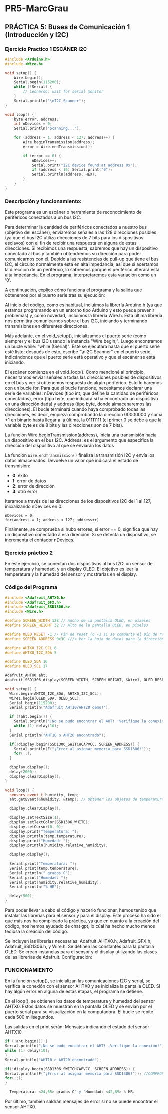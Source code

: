 # PR5-MarcGrau  

## PRÁCTICA 5: Buses de Comunicación 1 (Introducción y I2C)

### Ejercicio Practico 1 ESCÁNER I2C
```cpp
#include <Arduino.h>
#include <Wire.h>

void setup() {
    Wire.begin();
    Serial.begin(115200);
    while (!Serial) {
        // Leonardo: wait for serial monitor
    }
    Serial.println("\nI2C Scanner");
}

void loop() {
    byte error, address;
    int nDevices = 0;
    Serial.println("Scanning...");

    for (address = 1; address < 127; address++) {
        Wire.beginTransmission(address);
        error = Wire.endTransmission();

        if (error == 0) {
            nDevices++;
            Serial.print("I2C device found at address 0x");
            if (address < 16) Serial.print("0");
            Serial.println(address, HEX);
        }
    }
}
```

### Descripción y funcionamiento:

Este programa es un escáner o herramienta de reconocimiento de periféricos conectados a un bus I2C.

Para determinar la cantidad de periféricos conectados a nuestro bus (objetivo del escáner), enviaremos señales a las 128 direcciones posibles (ya que el bus I2C utiliza direcciones de 7 bits para los dispositivos esclavos) con el fin de recibir una respuesta en alguna de estas direcciones. Si recibimos una respuesta, sabremos que hay un dispositivo conectado al bus y también obtendremos su dirección para poder comunicarnos con él. Debido a las resistencias de pull-up que tiene el bus I2C, el circuito normalmente está en alta impedancia, así que si acertamos la dirección de un periférico, lo sabremos porque el periférico alterará esta alta impedancia. En el programa, interpretaremos esta variación como un '0'.

A continuación, explico cómo funciona el programa y la salida que obtenemos por el puerto serie tras su ejecución:

Al inicio del código, como es habitual, incluimos la librería Arduino.h (ya que estamos programando en un entorno tipo Arduino y esto puede prevenir problemas) y, como novedad, incluimos la librería Wire.h. Esta última librería nos permitirá comunicarnos sobre el bus I2C, iniciando y terminando transmisiones en diferentes direcciones.

Más adelante, en el void_setup(), inicializamos el puerto serie (como siempre) y el bus I2C usando la instancia "Wire.begin;". Luego encontramos un bucle while: "while (!Serial)". Este se ejecutará hasta que el puerto serie esté listo; después de esto, escribe "\nI2C Scanner" en el puerto serie, indicándonos que el puerto serie está operativo y que el escáner se está iniciando.

El escáner comienza en el void_loop(). Como mencioné al principio, necesitamos enviar señales a todas las direcciones posibles de dispositivos en el bus y ver si obtenemos respuesta de algún periférico. Esto lo haremos con un bucle for. Para que el bucle funcione, necesitamos declarar una serie de variables: nDevices (tipo int, que define la cantidad de periféricos conectados), error (tipo byte, que indicará si ha encontrado un dispositivo en una dirección dada) y address (tipo byte, donde almacenaremos las direcciones). El bucle terminará cuando haya comprobado todas las direcciones, es decir, empieza comprobando la dirección 00000000 y suma +1 en binario hasta llegar a la última, la 01111111 (el primer 0 se debe a que la variable byte es de 8 bits y las direcciones son de 7 bits).

La función Wire.beginTransmission(address), inicia una transmisión hacia un dispositivo en el bus I2C.
  Address: es el argumento que especifica la dirección del dispositivo al que se enviarán los datos

La función `Wire.endTransmission()` finaliza la transmisión I2C y envía los datos almacenados. Devuelve un valor que indicará el estado de transmisión:

- **0**: éxito  
- **1**: error de datos  
- **2**: error de dirección  
- **3**: otro error  

Iteramos a través de las direcciones de los dispositivos I2C del 1 al 127, inicializando nDevices en 0.
```
nDevices = 0;
for(address = 1; address < 127; address++)
```
Finalmente, se comprueba si hubo errores, si error == 0, significa que hay un dispositivo conectado a esa dirección. Si se detecta un dispositivo, se incrementa el contador nDevices.

### Ejercicio práctico 2

En este ejercicio, se conectan dos dispositivos al bus I2C: un sensor de temperatura y humedad, y un display OLED. El objetivo es leer la temperatura y la humedad del sensor y mostrarlas en el display.

### Código del Programa
```cpp
#include <Adafruit_AHTX0.h>
#include <Adafruit_GFX.h>
#include <Adafruit_SSD1306.h>
#include <Wire.h>

#define SCREEN_WIDTH 128 // Ancho de la pantalla OLED, en píxeles
#define SCREEN_HEIGHT 32 // Alto de la pantalla OLED, en píxeles

#define OLED_RESET -1 // Pin de reset (o -1 si se comparte el pin de reset del Arduino)
#define SCREEN_ADDRESS 0x3C ///< Ver la hoja de datos para la dirección; 0x3D para 128x64, 0x3C para 128x32

#define AHTX0_I2C_SCL 6
#define AHTX0_I2C_SDA 5

#define OLED_SDA 16
#define OLED_SCL 17

Adafruit_AHTX0 aht;
Adafruit_SSD1306 display(SCREEN_WIDTH, SCREEN_HEIGHT, &Wire1, OLED_RESET);

void setup() {
  Wire.begin(AHTX0_I2C_SDA, AHTX0_I2C_SCL);
  Wire1.begin(OLED_SDA, OLED_SCL);
  Serial.begin(115200);
  Serial.println("Adafruit AHT10/AHT20 demo!");

  if (!aht.begin()) {
    Serial.println("¡No se pudo encontrar el AHT! ¡Verifique la conexión!");
    while (1) delay(10);
  }
  Serial.println("AHT10 o AHT20 encontrado");

  if(!display.begin(SSD1306_SWITCHCAPVCC, SCREEN_ADDRESS)) {
    Serial.println(F("¡Error al asignar memoria para SSD1306!"));
    for(;;);
  }

  display.display();
  delay(2000);
  display.clearDisplay();
}

void loop() {
  sensors_event_t humidity, temp;
  aht.getEvent(&humidity, &temp); // Obtener los objetos de temperatura y humedad con datos actualizados

  display.clearDisplay();

  display.setTextSize(1);
  display.setTextColor(SSD1306_WHITE);
  display.setCursor(0, 0);
  display.print("Temperatura: ");
  display.println(temp.temperature);
  display.print("Humedad: ");
  display.println(humidity.relative_humidity);

  display.display();
  
  Serial.print("Temperatura: ");
  Serial.print(temp.temperature);
  Serial.println(" grados C");
  Serial.print("Humedad: ");
  Serial.print(humidity.relative_humidity);
  Serial.println("% HR");

  delay(500);
}
```

Para poder llevar a cabo el código y hacerlo funcionar, hemos tenido que instalar las librerias para el sensor y para el display. Este proceso ha sido el que más nos ha complicado la práctica, ya que en cuanto a la creación del código, nos hemos ayudado de chat gpt, lo cúal ha hecho mucho menos tediosa la creación del código.

Se incluyen las librerías necesarias: Adafruit_AHTX0.h, Adafruit_GFX.h, Adafruit_SSD1306.h, y Wire.h. Se definen las constantes para la pantalla OLED. Se crean instancias para el sensor y el display utilizando las clases de las librerías de Adafruit. Configuración:

### FUNCIONAMIENTO

En la función setup(), se inicializan las comunicaciones I2C y serial, se verifica la conexión con el sensor AHTX0 y se inicializa la pantalla OLED. Si hay algún error en alguna de estas etapas, el programa se detiene.

En el loop(), se obtienen los datos de temperatura y humedad del sensor AHTX0. Estos datos se muestran en la pantalla OLED y se envían por el puerto serial para su visualización en la computadora. El bucle se repite cada 500 milisegundos.

Las salidas en el print serán:
    Mensajes indicando el estado del sensor AHTX10

```cpp
if (!aht.begin()) {
Serial.println("¡No se pudo encontrar el AHT! ¡Verifique la conexión!"); //COMPROBAR SI EL **SENSOR** ESTA DISPONIBLE
while (1) delay(10);
}
Serial.println("AHT10 o AHT20 encontrado");

if(!display.begin(SSD1306_SWITCHCAPVCC, SCREEN_ADDRESS)) {
Serial.println(F("¡Error al asignar memoria para SSD1306!")); //COMPROBAR SI EL **DISPLAY** ESTA DISPONIBLE
for(;;);
}

- Temperatura: <24,65> grados C" y "Humedad: <42,89> % HR.
```

Por último, también saldrán mensajes de error si no se puede encontrar el sensor AHTX0.
